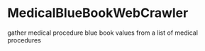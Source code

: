 # MedicalBlueBookWebCrawler
gather medical procedure blue book values from a list of medical procedures
